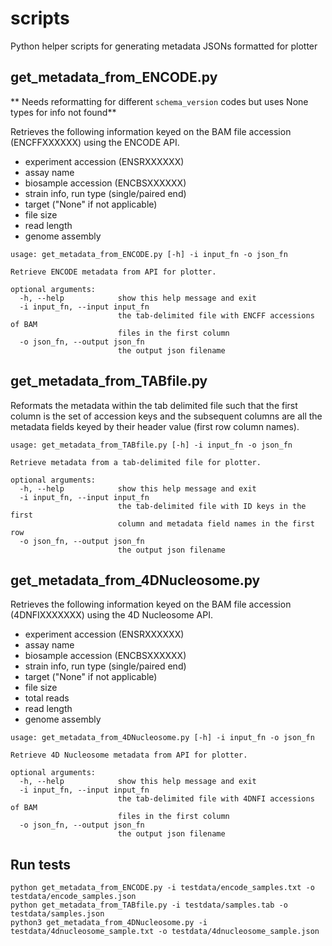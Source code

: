 # scripts

Python helper scripts for generating metadata JSONs formatted for plotter

## get_metadata_from_ENCODE.py

** Needs reformatting for different `schema_version` codes but uses None types for info not found**

Retrieves the following information keyed on the BAM file accession (ENCFFXXXXXX) using the ENCODE API.
- experiment accession (ENSRXXXXXX)
- assay name
- biosample accession (ENCBSXXXXXX)
- strain info, run type (single/paired end)
- target ("None" if not applicable)
- file size
- read length
- genome assembly

```
usage: get_metadata_from_ENCODE.py [-h] -i input_fn -o json_fn

Retrieve ENCODE metadata from API for plotter.

optional arguments:
  -h, --help            show this help message and exit
  -i input_fn, --input input_fn
                        the tab-delimited file with ENCFF accessions of BAM
                        files in the first column
  -o json_fn, --output json_fn
                        the output json filename
```

## get_metadata_from_TABfile.py
Reformats the metadata within the tab delimited file such that the first column is the set of accession keys and the subsequent columns are all the metadata fields keyed by their header value (first row column names).

```
usage: get_metadata_from_TABfile.py [-h] -i input_fn -o json_fn

Retrieve metadata from a tab-delimited file for plotter.

optional arguments:
  -h, --help            show this help message and exit
  -i input_fn, --input input_fn
                        the tab-delimited file with ID keys in the first
                        column and metadata field names in the first row
  -o json_fn, --output json_fn
                        the output json filename
```
## get_metadata_from_4DNucleosome.py

Retrieves the following information keyed on the BAM file accession (4DNFIXXXXXXX) using the 4D Nucleosome API.
- experiment accession (ENSRXXXXXX)
- assay name
- biosample accession (ENCBSXXXXXX)
- strain info, run type (single/paired end)
- target ("None" if not applicable)
- file size
- total reads
- read length
- genome assembly

```
usage: get_metadata_from_4DNucleosome.py [-h] -i input_fn -o json_fn

Retrieve 4D Nucleosome metadata from API for plotter.

optional arguments:
  -h, --help            show this help message and exit
  -i input_fn, --input input_fn
                        the tab-delimited file with 4DNFI accessions of BAM
                        files in the first column
  -o json_fn, --output json_fn
                        the output json filename
```

## Run tests
```
python get_metadata_from_ENCODE.py -i testdata/encode_samples.txt -o testdata/encode_samples.json
python get_metadata_from_TABfile.py -i testdata/samples.tab -o testdata/samples.json
python3 get_metadata_from_4DNucleosome.py -i testdata/4dnucleosome_sample.txt -o testdata/4dnucleosome_sample.json 
```
